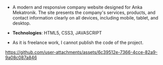 - A modern and responsive company website designed for Anka Mekatronik. The site presents the company's services, products, and contact information clearly on all devices, including mobile, tablet, and desktop.
  
- **Technologies**: HTML5, CSS3, JAVASCRIPT
  
- As it is freelance work, I cannot publish the code of the project.

https://github.com/user-attachments/assets/6c39512e-7366-4cce-82a9-9a08c087a846

